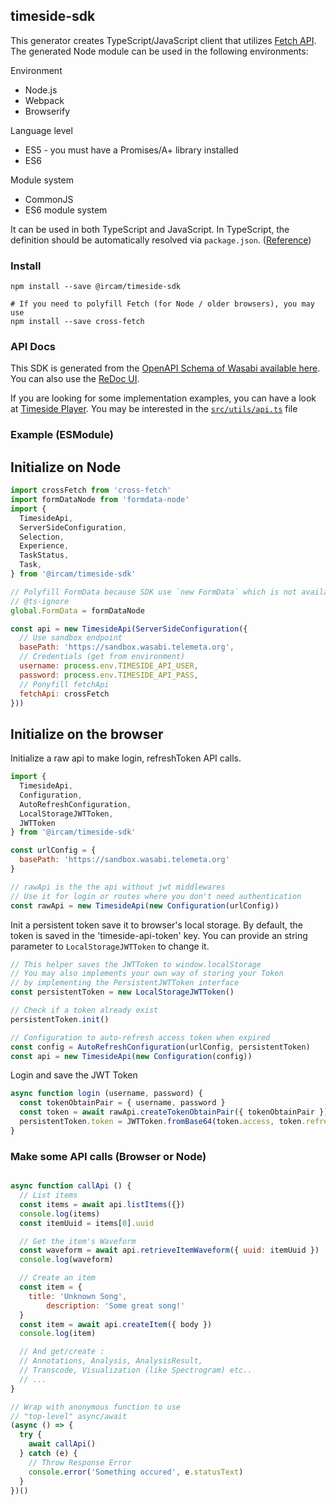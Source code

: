 ## timeside-sdk

This generator creates TypeScript/JavaScript client that utilizes [Fetch API](https://fetch.spec.whatwg.org/). The generated Node module can be used in the following environments:

Environment
* Node.js
* Webpack
* Browserify

Language level
* ES5 - you must have a Promises/A+ library installed
* ES6

Module system
* CommonJS
* ES6 module system

It can be used in both TypeScript and JavaScript. In TypeScript, the definition should be automatically resolved via `package.json`. ([Reference](http://www.typescriptlang.org/docs/handbook/typings-for-npm-packages.html))

### Install

```
npm install --save @ircam/timeside-sdk

# If you need to polyfill Fetch (for Node / older browsers), you may use
npm install --save cross-fetch
```

### API Docs

This SDK is generated from the [OpenAPI Schema of Wasabi available here](https://sandbox.wasabi.telemeta.org/timeside/api/schema/).    
You can also use the [ReDoc UI](https://sandbox.wasabi.telemeta.org/timeside/api/docs/).

If you are looking for some implementation examples, you can have a look at [Timeside Player](https://github.com/Ircam-Web/timeside-player/).
You may be interested in the [`src/utils/api.ts`](https://github.com/Ircam-Web/timeside-player/blob/master/src/utils/api.ts) file

### Example (ESModule)

## Initialize on Node

```javascript
import crossFetch from 'cross-fetch'
import formDataNode from 'formdata-node'
import {
  TimesideApi,
  ServerSideConfiguration,
  Selection,
  Experience,
  TaskStatus,
  Task,
} from '@ircam/timeside-sdk'

// Polyfill FormData because SDK use `new FormData` which is not available in Node.
// @ts-ignore
global.FormData = formDataNode

const api = new TimesideApi(ServerSideConfiguration({
  // Use sandbox endpoint
  basePath: 'https://sandbox.wasabi.telemeta.org',
  // Credentials (get from environment)
  username: process.env.TIMESIDE_API_USER,
  password: process.env.TIMESIDE_API_PASS,
  // Ponyfill fetchApi
  fetchApi: crossFetch
}))
```

## Initialize on the browser

Initialize a raw api to make login, refreshToken API calls.

```javascript
import {
  TimesideApi,
  Configuration,
  AutoRefreshConfiguration,
  LocalStorageJWTToken,
  JWTToken
} from '@ircam/timeside-sdk'

const urlConfig = {
  basePath: 'https://sandbox.wasabi.telemeta.org'
}

// rawApi is the the api without jwt middlewares
// Use it for login or routes where you don't need authentication
const rawApi = new TimesideApi(new Configuration(urlConfig))
```

Init a persistent token save it to browser's local storage.
By default, the token is saved in the 'timeside-api-token' key. You can provide an string parameter to `LocalStorageJWTToken` to change it.

```javascript
// This helper saves the JWTToken to window.localStorage
// You may also implements your own way of storing your Token
// by implementing the PersistentJWTToken interface
const persistentToken = new LocalStorageJWTToken()

// Check if a token already exist
persistentToken.init()

// Configuration to auto-refresh access token when expired
const config = AutoRefreshConfiguration(urlConfig, persistentToken)
const api = new TimesideApi(new Configuration(config))
```

Login and save the JWT Token

```javascript
async function login (username, password) {
  const tokenObtainPair = { username, password }
  const token = await rawApi.createTokenObtainPair({ tokenObtainPair })
  persistentToken.token = JWTToken.fromBase64(token.access, token.refresh)
}
```

### Make some API calls (Browser or Node)

```javascript

async function callApi () {
  // List items
  const items = await api.listItems({})
  console.log(items)
  const itemUuid = items[0].uuid

  // Get the item's Waveform
  const waveform = await api.retrieveItemWaveform({ uuid: itemUuid })
  console.log(waveform)

  // Create an item
  const item = {
    title: 'Unknown Song',
		description: 'Some great song!'
  }
  const item = await api.createItem({ body })
  console.log(item)

  // And get/create :
  // Annotations, Analysis, AnalysisResult,
  // Transcode, Visualization (like Spectrogram) etc..
  // ...
}

// Wrap with anonymous function to use
// "top-level" async/await
(async () => {
  try {
    await callApi()
  } catch (e) {
    // Throw Response Error
    console.error('Something occured', e.statusText)
  }
})()
```
